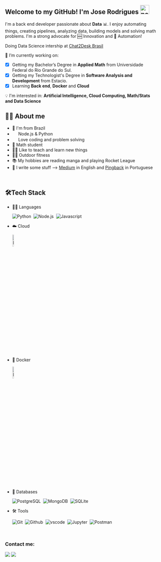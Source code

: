 ## Welcome to my GitHub! I'm Jose Rodrigues <img width="30" src="https://emojis.slackmojis.com/emojis/images/1593555389/9579/blob_excited.gif?1593555389" alt="party blob"/>

I'm a back end developer passionate about **Data** 📊. I enjoy automating things, creating pipelines, analyzing data, building models and solving math problems. I'm a strong advocate for 🆕 Innovation and 🤖 Automation! 

Doing Data Science intership at <a href="https://chat2desk.com.br/">Chat2Desk Brasil</a>

🔭 I’m currently working on:
- [X] Getting my Bachelor’s Degree in **Applied Math** from Universidade Federal do Rio Grande do Sul.
- [X] Getting my Technologist's Degree in **Software Analysis and Development** from Estacio.
- [X] Learning **Back end**, **Docker** and **Cloud**
	
:bulb: I'm interested in:  **Artificial Intelligence, Cloud Computing, Math/Stats and Data Science**
<br>
<!-- & <img width="16" src="https://cdn.jsdelivr.net/gh/devicons/devicon/icons/r/r-original.svg" alt="" /> !-->
## 👩‍💻 About me
* 💚 I'm from Brazil 
* <img width="16" src="https://cdn.jsdelivr.net/gh/devicons/devicon/icons/nodejs/nodejs-original.svg" alt="" /> Node.js & Python <img width="16" src="https://cdn3.iconfinder.com/data/icons/logos-and-brands-adobe/512/267_Python-512.png" alt="" />
* <img width="16" src="https://about.gitlab.com/images/blogimages/GitLab-Dev.png" alt="" />  Love coding and problem solving
* 📐 Math student
* 👩‍🏫 Like to teach and learn new things
* 🤸‍♂️ Outdoor fitness
* 📚 My hobbies are reading manga and playing Rocket League
* 📝 I write some stuff --> <a href="https://medium.com/@runiorr">Medium</a> in English and <a href="https://pingback.com/runiorr">Pingback</a> in Portuguese
<br>

## 🛠️Tech Stack
- 👩‍💻 Languages
  
    ![Python](https://img.shields.io/badge/-Python-05122A?style=flat&logo=python)&nbsp;
    ![Node.js](https://img.shields.io/badge/-Node.js-05122A?style=flat&logo=node.js)&nbsp;
    ![Javascript](https://img.shields.io/badge/-Javascript-05122A?style=flat&logo=javascript)&nbsp;
    
- ☁️ Cloud
      
    <img src="https://img.shields.io/badge/wait-loading-blue" alt="Loading" title="Loading" width="10%" />
    
- 🚢 Docker
      
    <img src="https://img.shields.io/badge/wait-loading-blue" alt="Loading" title="Loading" width="10%" />
    
- 🐘 Databases
  
    ![PostgreSQL](https://img.shields.io/badge/-PostgreSQL-05122A?style=flat&logo=postgresql)&nbsp;
    ![MongoDB](https://img.shields.io/badge/-MongoDB-05122A?style=flat&logo=mongodb)&nbsp;
    ![SQLite](https://img.shields.io/badge/-SQLite-05122A?style=flat&logo=sqlite)&nbsp;
    
- 🛠 Tools
  
    ![Git](https://img.shields.io/badge/-Git-05122A?style=flat&logo=git)&nbsp;
    ![Github](https://img.shields.io/badge/-Github-05122A?style=flat&logo=github)&nbsp;
    ![vscode](https://img.shields.io/badge/-VSCode-05122A?style=flat&logo=visualstudiocode)&nbsp;
    ![Jupyter](https://img.shields.io/badge/-Jupyter-05122A?style=flat&logo=jupyter)&nbsp;
    ![Postman](https://img.shields.io/badge/-Postman-05122A?style=flat&logo=postman)&nbsp;
    
    

<br>


### Contact me:

<div>
<a href = "mailto:joseluisrjunior@gmail.com"><img src="https://img.shields.io/badge/Gmail-D14836?style=for-the-badge&logo=gmail&logoColor=white" target="_blank"></a>
<a href="https://www.linkedin.com/in/joserodrigs" target="_blank"><img src="https://img.shields.io/badge/-LinkedIn-%230077B5?style=for-the-badge&logo=linkedin&logoColor=white" target="_blank"></a>
</div>

